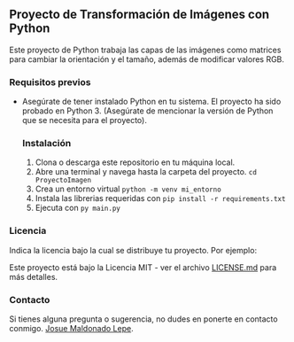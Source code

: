 ## Proyecto de Transformación de Imágenes con Python 

Este proyecto de Python trabaja las capas de las imágenes como matrices para cambiar la orientación y el tamaño, además de modificar valores RGB. 


### Requisitos previos 
- Asegúrate de tener instalado Python en tu sistema. 
El proyecto ha sido probado en Python 3. (Asegúrate de mencionar la versión de Python que se necesita para el proyecto).
 
  ###   Instalación  
  1. Clona o descarga este repositorio en tu máquina local.
  2. Abre una terminal y navega hasta la carpeta del proyecto. `cd ProyectoImagen`
  3. Crea un entorno virtual   `python -m venv mi_entorno`
  4.  Instala las librerias requeridas con `pip install -r requirements.txt`
  5. Ejecuta con `py main.py`


### Licencia

Indica la licencia bajo la cual se distribuye tu proyecto. Por ejemplo:

Este proyecto está bajo la Licencia MIT - ver el archivo [LICENSE.md](https://chat.openai.com/LICENSE.md) para más detalles.

### Contacto

Si tienes alguna pregunta o sugerencia, no dudes en ponerte en contacto conmigo.
[Josue Maldonado Lepe](https://jos-mlp.github.io/).
